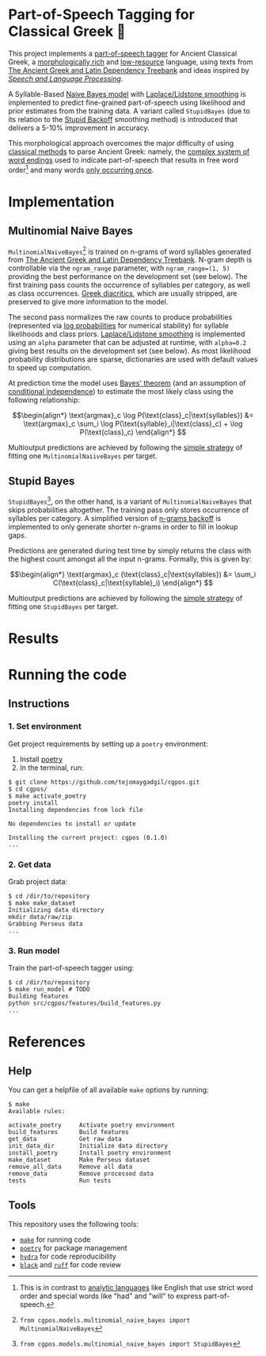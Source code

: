 Part-of-Speech Tagging for Classical Greek 🏺
==============================
This project implements a [part-of-speech tagger](https://en.wikipedia.org/wiki/Part-of-speech_tagging) for Ancient Classical Greek, a [morphologically rich](https://arxiv.org/pdf/2005.01330.pdf) and [low-resource](https://arxiv.org/pdf/2006.07264.pdf) language, using texts from [The Ancient Greek and Latin Dependency Treebank](https://perseusdl.github.io/treebank_data/) and ideas inspired by [*Speech and Language Processing*](https://web.stanford.edu/~jurafsky/slp3/).

A Syllable-Based [Naive Bayes model](https://en.wikipedia.org/wiki/Naive_Bayes_classifier) with [Laplace/Lidstone smoothing](https://en.wikipedia.org/wiki/Additive_smoothing) is implemented to predict fine-grained part-of-speech using likelihood and prior estimates from the training data. A variant called `StupidBayes` (due to its relation to the [Stupid Backoff](https://aclanthology.org/D07-1090.pdf) smoothing method) is introduced that delivers a 5-10% improvement in accuracy.

This morphological approach overcomes the major difficulty of using [classical methods](https://en.wikipedia.org/wiki/Hidden_Markov_model) to parse Ancient Greek: namely, the [complex system of word endings](https://en.wiktionary.org/wiki/Appendix:Ancient_Greek_grammar_tables) used to indicate part-of-speech that results in free word order[^1] and many words [only occurring once](https://en.wikipedia.org/wiki/Hapax_legomenon#Ancient_Greek_examples).

# Implementation
## Multinomial Naive Bayes
`MultinomialNaiveBayes`[^2] is trained on n-grams of word syllables generated from [The Ancient Greek and Latin Dependency Treebank](https://perseusdl.github.io/treebank_data/). N-gram depth is controllable via the `ngram_range` parameter, with `ngram_range=(1, 5)` providing the best performance on the development set (see below). The first training pass counts the occurrence of syllables per category, as well as class occurrences. [Greek diacritics](https://en.wikipedia.org/wiki/Greek_diacritics), which are usually stripped, are preserved to give more information to the model.

The second pass normalizes the raw counts to produce probabilities (represented via [log probabilities](https://en.wikipedia.org/wiki/Log_probability) for numerical stability) for syllable likelihoods and class priors. [Laplace/Lidstone smoothing](https://en.wikipedia.org/wiki/Additive_smoothing) is implemented using an `alpha` parameter that can be adjusted at runtime, with `alpha=0.2` giving best results on the development set (see below). As most likelihood probability distributions are sparse, dictionaries are used with default values to speed up computation.

At prediction time the model uses [Bayes' theorem](https://en.wikipedia.org/wiki/Bayes%27_theorem) (and an assumption of [conditional independence](https://en.wikipedia.org/wiki/Conditional_independence#Uses_in_Bayesian_inference)) to estimate the most likely class using the following relationship:

$$\begin{align*} 
\text{argmax}_c \log P(\text{class}_c|\text{syllables}) &= \text{argmax}_c \sum_i  \log P(\text{syllable}_i|\text{class}_c)  + \log P(\text{class}_c)
\end{align*} $$

Multioutput predictions are achieved by following the [simple strategy](https://scikit-learn.org/stable/modules/generated/sklearn.multioutput.MultiOutputClassifier.html) of fitting one `MultinomialNaiiveBayes` per target.

## Stupid Bayes
`StupidBayes`[^3], on the other hand, is a variant of `MultinomialNaiveBayes` that skips probabilities altogether. The training pass only stores occurrence of syllables per category. A simplified version of [n-grams backoff](https://en.wikipedia.org/wiki/Katz%27s_back-off_model) is implemented to only generate shorter n-grams in order to fill in lookup gaps. 

Predictions are generated during test time by simply returns the class with the highest count amongst all the input n-grams. Formally, this is given by: 

$$\begin{align*} 
\text{argmax}_c (\text{class}_c|\text{syllables}) &= \sum_i  C(\text{class}_c|\text{syllable}_i)
\end{align*} $$

Multioutput predictions are achieved by following the [simple strategy](https://scikit-learn.org/stable/modules/generated/sklearn.multioutput.MultiOutputClassifier.html) of fitting one `StupidBayes` per target.

# Results




# Running the code
## Instructions
### 1. Set environment
Get project requirements by setting up a `poetry` environment:
1. Install [poetry](https://python-poetry.org/docs/#installation)
2. In the terminal, run:
```
$ git clone https://github.com/tejomaygadgil/cgpos.git
$ cd cgpos/
$ make activate_poetry
poetry install
Installing dependencies from lock file

No dependencies to install or update

Installing the current project: cgpos (0.1.0)
...
```

### 2. Get data
Grab project data:
```
$ cd /dir/to/repository
$ make make_dataset
Initializing data directory
mkdir data/raw/zip
Grabbing Perseus data
...
```

### 3. Run model
Train the part-of-speech tagger using: 
```
$ cd /dir/to/repository
$ make run_model # TODO
Building features
python src/cgpos/features/build_features.py
...
```


# References
## Help
You can get a helpfile of all available `make` options by running:
```
$ make
Available rules:

activate_poetry     Activate poetry environment 
build_features      Build features 
get_data            Get raw data 
init_data_dir       Initialize data directory 
install_poetry      Install poetry environment 
make_dataset        Make Perseus dataset 
remove_all_data     Remove all data 
remove_data         Remove processed data 
tests               Run tests 

```

## Tools
This repository uses the following tools:
* [`make`](https://www.gnu.org/software/make/) for running code
* [`poetry`](https://python-poetry.org) for package management 
* [`hydra`](https://hydra.cc/) for code reproducibility
* [`black`](https://github.com/psf/black) and [`ruff`](https://github.com/charliermarsh/ruff-pre-commit) for code review 

[^1]: This is in contrast to [analytic languages](https://en.wikipedia.org/wiki/Analytic_language) like English that use strict word order and special words like "had" and "will" to express part-of-speech.

[^2]: `from cgpos.models.multinomial_naive_bayes import MultinomialNaiveBayes`

[^3]: `from cgpos.models.multinomial_naive_bayes import StupidBayes`
